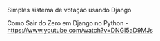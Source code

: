Simples sistema de votação usando Django

Como Sair do Zero em Django no Python - 
https://www.youtube.com/watch?v=DNGI5aD9MJs
